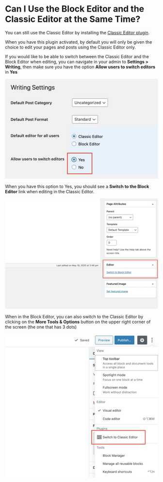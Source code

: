 # Can I Use the Block Editor and the Classic Editor at the Same Time?

You can still use the Classic Editor by installing the [Classic Editor plugin](https://wordpress.org/plugins/classic-editor/).

When you have this plugin activated, by default you will only be given the choice to edit your pages and posts using the Classic Editor only.

If you would like to be able to switch between the Classic Editor and the Block Editor when editing, you can navigate in your admin to **Settings &gt; Writing**, then make sure you have the option **Allow users to switch editors** in **Yes**

![](../../.gitbook/assets/screen-shot-2020-06-02-at-9.35.21-pm.jpg)

When you have this option to Yes, you should see a **Switch to the Block Editor** link when editing in the Classic Editor.

![](../../.gitbook/assets/screen-shot-2020-06-02-at-9.40.14-pm.jpg)

When in the Block Editor, you can also switch to the Classic Editor by clicking on the **More Tools & Options** button on the upper right corner of the screen \(the one that has 3 dots\)

![](../../.gitbook/assets/screen-shot-2020-06-02-at-9.42.11-pm.jpg)



